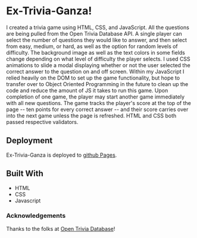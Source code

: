 # Ex-Trivia-Ganza!
I created a trivia game using HTML, CSS, and JavaScript. All the questions are being pulled from the Open Trivia Database API. A single player can select the number of questions they would like to answer, and then select from easy, medium, or hard, as well as the option for random levels of difficulty. The background image as well as the text colors in some fields change depending on what level of difficulty the player selects. I used CSS animations to slide a modal displaying whether or not the user selected the correct answer to the question on and off screen. Within my JavaScript I relied heavily on the DOM to set up the game functionality, but hope to transfer over to Object Oriented Programming in the future to clean up the code and reduce the amount of JS it takes to run this game. Upon completion of one game, the player may start another game immediately with all new questions. The game tracks the player's score at the top of the page -- ten points for every correct answer -- and their score carries over into the next game unless the page is refreshed. HTML and CSS both passed respective validators.

## Deployment
Ex-Trivia-Ganza is deployed to [github Pages](https://reisrael4.github.io/project-4-game/).

## Built With
* HTML
* CSS
* Javascript

### Acknowledgements
Thanks to the folks at [Open Trivia Database](https://opentdb.com/)!